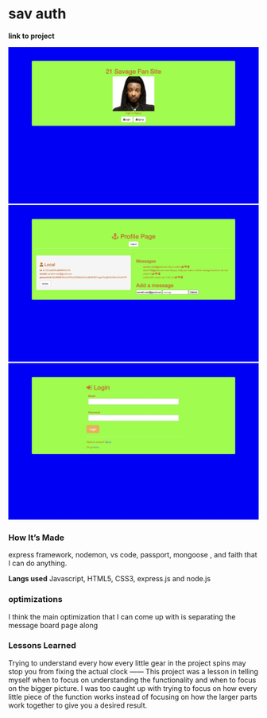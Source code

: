 # sav auth

**link to project**

![](shot1.png)
![](shot2.png)
![](shot3.png)

### How It’s Made
express framework, nodemon, vs code, passport, mongoose , and faith that I can do anything. 

<b>Langs used</b>
Javascript, HTML5, CSS3, express.js and node.js


### optimizations

I think the main optimization that I can come up with is separating the message board page along

### Lessons Learned
Trying to understand every how every little gear in the project spins may stop you from fixing the actual clock
——
This project was a lesson in telling myself when to focus on understanding the functionality and when to focus on the bigger picture. I was too caught up with trying to focus on how every little piece of the function works instead of focusing on how the larger parts work together to give you a desired result. 
~~~~also simpler, how to create a like and dislike and delete feature and how to do create logins and sign ups while using Passport.